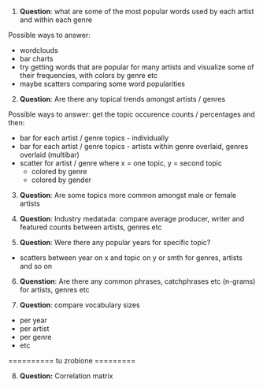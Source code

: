 1. **Question**: what are some of the most popular words used by each artist and within each genre

Possible ways to answer:
* wordclouds
* bar charts
* try getting words that are popular for many artists and visualize some of their frequencies, with colors by genre etc
* maybe scatters comparing some word popularities

2. **Question**: Are there any topical trends amongst artists / genres

Possible ways to answer: get the topic occurence counts / percentages and then:
* bar for each artist / genre topics - individually
* bar for each artist / genre topics - artists within genre overlaid, genres overlaid (multibar)
* scatter for artist / genre where x = one topic, y = second topic
    - colored by genre
    - colored by gender

3. **Question**: Are some topics more common amongst male or female artists

4. **Question**: Industry medatada: compare average producer, writer and featured counts between artists, genres etc

5. **Question**: Were there any popular years for specific topic?
* scatters between year on x  and topic on y or smth for genres, artists and so on

6. **Quenstion**: Are there any common phrases, catchphrases etc (n-grams) for artists, genres etc

7. **Question**: compare vocabulary sizes
* per year
* per artist
* per genre
* etc

========== tu zrobione =========

8. **Question:** Correlation matrix


